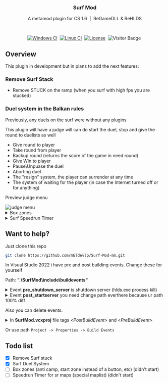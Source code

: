 <div align="center">

<h3>Surf Mod</h3>
<p>A metamod plugin for CS 1.6 &nbsp;|&nbsp; ReGameDLL & ReHLDS</p> <br>
  
[![Windows CI][build-windows-badge]][build-link]&nbsp;
[![Linux CI][build-linux-badge]][build-link]&nbsp;
[![License][license-badge]][license-link]&nbsp;
![Visitor Badge][visitor-badge]&nbsp;
</div>

## Overview
This plugin in development but in plans to add the next features:


### Remove Surf Stack
- Remove STUCK on the ramp (when you surf with high fps you are stucked)

### Duel system in the Balkan rules

Previously, any duels on the surf were without any plugins

This plugin will have a judge will can do start the duel, stop and give the round to duelists as well

- Give round to player
- Take round from player
- Backup round (returns the score of the game in need round)
- Give Win to player
- Pause\Unpuase the duel
- Aborting duel
- The "resign" system, the player can surrender at any time
- The system of waiting for the player (in case the Internet turned off or for anything)

Preview judge menu

<img src="https://i.ibb.co/s5RZjJN/judge-menu.png" alt="judge menu">

<details>
  <summary>Box zones</summary>
<br>
  
I will try to do about the same [click](https://forums.alliedmods.net/showthread.php?t=176678). Author R3X

</details>

<details>
  <summary>Surf Speedrun Timer</summary>
<br>
	
Speedrun Timer. Instead of a big [kz-arg](https://forums.alliedmods.net/showthread.php?t=81692) plugin, there will be a simple timer with saving the results and outputting it to MOTD<br><br>
  
Will works with box-zones
</details>

## Want to help?
Just clone this repo

```sh
git clone https://github.com/mEldevlp/Surf-Mod-mm.git
```

In Visual Studio 2022 i have pre and post building events. Change these for yourself

Path: **".\SurfMod\include\buildevents\"**

<details>
  <summary>Event <b>pre_shutdown_server</b> is shutdown server (hlds.exe process kill)</summary>
  
```bat
tasklist /fi "imagename eq hlds.exe" |find ":" > nul
	if errorlevel 1 (taskkill /f /im "hlds.exe")
```
</details>

<details>
  <summary>Event <b>post_startserver</b> you need change path everthere because ur path 100% diff</summary>
  
```bat
cd C:\Users\mEl\Desktop\Surf-Mod-mm\Release

set "outputFile=SurfMod_mm.dll"

set "copyPath=C:\Users\mEl\Desktop\CS_SERVER_1_9_AMX\cstrike\addons\SurfMod\dlls"

if exist %copyPath% (copy %outputFile% %copyPath%) else (echo "something wrong")

set "hldsParam=-console -game cstrike -secure -pingboost 3 -master +port 27017 +map de_dust2 +maxplayers 16 +sys_ticrate 512"

set "hldsPath=C:\Users\mEl\Desktop\CS_SERVER_1_9_AMX"

if exist %hldsPath% (start /min /d "%hldsPath%" hlds.exe %hldsParam%)
```
</details>


Also you can delete events.

<details>
  <summary>In <b>SurfMod.vcxproj</b> file tags <<em>PostBuildEvent</em>> and <<em>PreBuildEvent</em>> </summary>

```xml
    <PostBuildEvent>
      <Command>./include/buildevents/post_startserver.cmd</Command>
    </PostBuildEvent>
    <PreBuildEvent>
      <Command>./include/buildevents/pre_shutdown_server.cmd</Command>
    </PreBuildEvent>
```
</details>

Or use path `Project -> Properties -> Build Events`


## Todo list
- [x] Remove Surf stuck
- [x] Surf Duel System
- [ ] Box zones (anti camp, start zone instead of a button, etc) (didn't start)
- [ ] Speedrun Timer for sr maps (special maplist) (didn't start)

[build-windows-badge]:        https://img.shields.io/github/actions/workflow/status/mEldevlp/Surf-Mod-mm/msbuild.yml?branch=master&style=for-the-badge&label=Windows%20CI&logo=windows
[build-linux-badge]:          https://img.shields.io/github/actions/workflow/status/mEldevlp/Surf-Mod-mm/makefile.yml?branch=master&style=for-the-badge&label=Linux%20CI&logo=linux&logoColor=white
[license-badge]:              https://img.shields.io/github/license/mEldevlp/Surf-Mod-mm?style=for-the-badge&label=license&color=success
[visitor-badge]:              https://visitor-badge.feriirawann.repl.co?username=mElDevlp&repo=Surf-Mod-mm&logo=Opsgenie&style=for-the-badge&label=Visitors

[license-link]:               https://github.com/mEldevlp/Surf-Mod-mm/blob/master/LICENSE
[build-link]:                 https://github.com/mEldevlp/Surf-Mod-mm/actions
